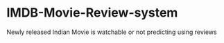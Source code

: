 # IMDB-Movie-Review-system
Newly released Indian Movie is watchable or not predicting using reviews
